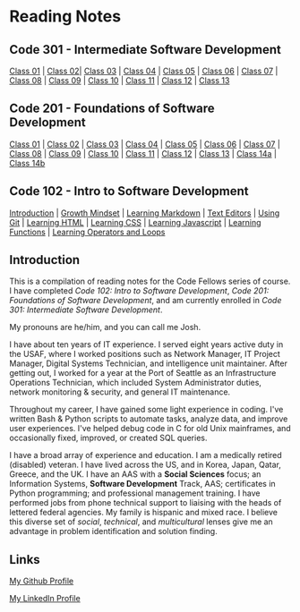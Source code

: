 # Reading Notes

## Code 301 - Intermediate Software Development

[Class 01](./301/class-01.md) | [Class 02](./301/class-02.md)| [Class 03](./301/class-03.md) | [Class 04](./301/class-04.md) | [Class 05](./301/class-05.md) | [Class 06](./301/class-06.md) | [Class 07](./301/class-07.md) | [Class 08](./301/class-08.md) | [Class 09](./301/class-09.md) | [Class 10](./301/class-10.md) | [Class 11]() | [Class 12]() | [Class 13]() 

## Code 201 - Foundations of Software Development

[Class 01](https://frazmatic.github.io/reading-notes/201/class-01) | [Class 02](https://frazmatic.github.io/reading-notes/201/class-02) | [Class 03](https://frazmatic.github.io/reading-notes/201/class-03) | [Class 04](https://frazmatic.github.io/reading-notes/201/class-04) | [Class 05](https://frazmatic.github.io/reading-notes/201/class-05) | [Class 06](https://frazmatic.github.io/reading-notes/201/class-06) | [Class 07](https://frazmatic.github.io/reading-notes/201/class-07) | [Class 08](https://frazmatic.github.io/reading-notes/201/class-08) | [Class 09](https://frazmatic.github.io/reading-notes/201/class-09) | [Class 10](https://frazmatic.github.io/reading-notes/201/class-10) | [Class 11](https://frazmatic.github.io/reading-notes/201/class-11) | [Class 12](https://frazmatic.github.io/reading-notes/201/class-12) | [Class 13](https://frazmatic.github.io/reading-notes/201/class-13) | [Class 14a](https://frazmatic.github.io/reading-notes/201/class-14a) | [Class 14b](https://frazmatic.github.io/reading-notes/201/class-14b)

## Code 102 - Intro to Software Development

[Introduction](https://frazmatic.github.io/reading-notes/) | [Growth Mindset](https://frazmatic.github.io/reading-notes/growth-mindset) | [Learning Markdown](https://frazmatic.github.io/reading-notes/learning-markdown) | [Text Editors](https://frazmatic.github.io/reading-notes/text-editor) | [Using Git](https://frazmatic.github.io/reading-notes/using-git) | [Learning HTML](https://frazmatic.github.io/reading-notes/learning-html) | [Learning CSS](https://frazmatic.github.io/reading-notes/learning-css) | [Learning Javascript](https://frazmatic.github.io/reading-notes/learning-javascript) | [Learning Functions](https://frazmatic.github.io/reading-notes/learning-functions)  | [Learning Operators and Loops](https://frazmatic.github.io/reading-notes/learning-operators-and-loops)

## Introduction

This is a compilation of reading notes for the Code Fellows series of course. I have completed *Code 102: Intro to Software Development*, *Code 201: Foundations of Software Development*, and am currently enrolled in *Code 301: Intermediate Software Development*.

My pronouns are he/him, and you can call me Josh.

I have about ten years of IT experience. I served eight years active duty in the USAF, where I worked positions such as Network Manager, IT Project Manager, Digital Systems Technician, and intelligence unit maintainer. After getting out, I worked for a year at the Port of Seattle as an Infrastructure Operations Technician, which included System Administrator duties, network monitoring & security, and general IT maintenance. 

Throughout my career, I have gained some light experience in coding. I've written Bash & Python scripts to automate tasks, analyze data, and improve user experiences. I've helped debug code in C for old Unix mainframes, and occasionally fixed, improved, or created SQL queries.

I have a broad array of experience and education. I am a medically retired (disabled) veteran. I have lived across the US, and in Korea, Japan, Qatar, Greece, and the UK. I have an AAS with a **Social Sciences** focus; an Information Systems, **Software Development** Track, AAS; certificates in Python programming; and professional management training. I have performed jobs from phone technical support to liaising with the heads of lettered federal agencies. My family is hispanic and mixed race. I believe this diverse set of *social*, *technical*, and *multicultural* lenses give me an advantage in problem identification and solution finding.

## Links

[My Github Profile](https://github.com/Frazmatic)

[My LinkedIn Profile](https://www.linkedin.com/in/joshua-frazer-127219213/)

